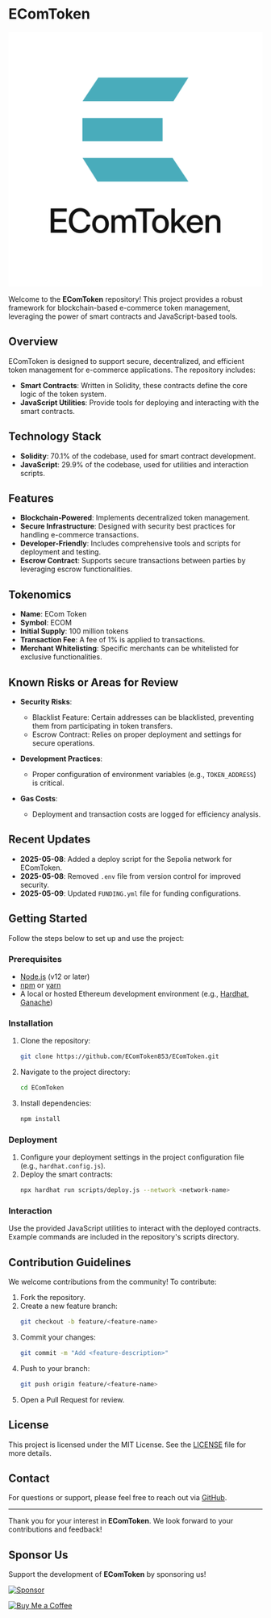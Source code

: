# EComToken

![EComToken Logo](./ECT-3.png)

Welcome to the **EComToken** repository! This project provides a robust framework for blockchain-based e-commerce token management, leveraging the power of smart contracts and JavaScript-based tools.

## Overview

EComToken is designed to support secure, decentralized, and efficient token management for e-commerce applications. The repository includes:
- **Smart Contracts**: Written in Solidity, these contracts define the core logic of the token system.
- **JavaScript Utilities**: Provide tools for deploying and interacting with the smart contracts.

## Technology Stack

- **Solidity**: 70.1% of the codebase, used for smart contract development.
- **JavaScript**: 29.9% of the codebase, used for utilities and interaction scripts.

## Features

- **Blockchain-Powered**: Implements decentralized token management.
- **Secure Infrastructure**: Designed with security best practices for handling e-commerce transactions.
- **Developer-Friendly**: Includes comprehensive tools and scripts for deployment and testing.
- **Escrow Contract**: Supports secure transactions between parties by leveraging escrow functionalities.

## Tokenomics

- **Name**: ECom Token
- **Symbol**: ECOM
- **Initial Supply**: 100 million tokens
- **Transaction Fee**: A fee of 1% is applied to transactions.
- **Merchant Whitelisting**: Specific merchants can be whitelisted for exclusive functionalities.

## Known Risks or Areas for Review

- **Security Risks**:
  - Blacklist Feature: Certain addresses can be blacklisted, preventing them from participating in token transfers.
  - Escrow Contract: Relies on proper deployment and settings for secure operations.

- **Development Practices**:
  - Proper configuration of environment variables (e.g., `TOKEN_ADDRESS`) is critical.

- **Gas Costs**:
  - Deployment and transaction costs are logged for efficiency analysis.

## Recent Updates

- **2025-05-08**: Added a deploy script for the Sepolia network for EComToken.
- **2025-05-08**: Removed `.env` file from version control for improved security.
- **2025-05-09**: Updated `FUNDING.yml` file for funding configurations.

## Getting Started

Follow the steps below to set up and use the project:

### Prerequisites
- [Node.js](https://nodejs.org/) (v12 or later)
- [npm](https://www.npmjs.com/) or [yarn](https://yarnpkg.com/)
- A local or hosted Ethereum development environment (e.g., [Hardhat](https://hardhat.org/), [Ganache](https://trufflesuite.com/ganache/))

### Installation

1. Clone the repository:
   ```bash
   git clone https://github.com/EComToken853/EComToken.git
   ```

2. Navigate to the project directory:
   ```bash
   cd EComToken
   ```

3. Install dependencies:
   ```bash
   npm install
   ```

### Deployment

1. Configure your deployment settings in the project configuration file (e.g., `hardhat.config.js`).
2. Deploy the smart contracts:
   ```bash
   npx hardhat run scripts/deploy.js --network <network-name>
   ```

### Interaction

Use the provided JavaScript utilities to interact with the deployed contracts. Example commands are included in the repository's scripts directory.

## Contribution Guidelines

We welcome contributions from the community! To contribute:

1. Fork the repository.
2. Create a new feature branch:
   ```bash
   git checkout -b feature/<feature-name>
   ```
3. Commit your changes:
   ```bash
   git commit -m "Add <feature-description>"
   ```
4. Push to your branch:
   ```bash
   git push origin feature/<feature-name>
   ```
5. Open a Pull Request for review.

## License

This project is licensed under the MIT License. See the [LICENSE](LICENSE) file for more details.

## Contact

For questions or support, please feel free to reach out via [GitHub](https://github.com/EComToken853).

---

Thank you for your interest in **EComToken**. We look forward to your contributions and feedback!

## Sponsor Us

Support the development of **EComToken** by sponsoring us!

[![Sponsor](https://img.shields.io/badge/Sponsor-%E2%99%A1%20Ethereum-blue)](https://etherscan.io/address/0x4a96bae7b7e8626d06360a734e66b28bf6f6da51)

[![Buy Me a Coffee](https://img.shields.io/badge/Buy%20Me%20a%20Coffee-%E2%98%95-yellow)](https://www.buymeacoffee.com/ecomtoken)
